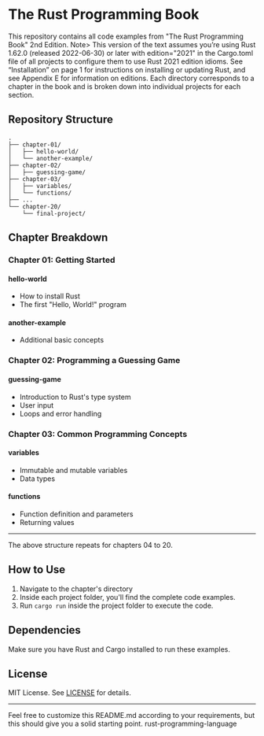 # The Rust Programming Book

This repository contains all code examples from "The Rust Programming Book" 2nd Edition.
Note> This version of the text assumes you’re using Rust 1.62.0 (released 2022-06-30) or later with edition="2021" in the Cargo.toml file of all projects to configure them to use Rust 2021 edition idioms. See “Installation” on page 1 for instructions on installing or updating Rust, and see Appendix E for information on editions.
Each directory corresponds to a chapter in the book and is broken down into individual projects for each section.

## Repository Structure

```
.
├── chapter-01/
│   ├── hello-world/
│   └── another-example/
├── chapter-02/
│   ├── guessing-game/
├── chapter-03/
│   ├── variables/
│   └── functions/
├── ...
└── chapter-20/
    └── final-project/
```

## Chapter Breakdown

### Chapter 01: Getting Started

#### hello-world

- How to install Rust
- The first "Hello, World!" program

#### another-example

- Additional basic concepts

### Chapter 02: Programming a Guessing Game

#### guessing-game

- Introduction to Rust's type system
- User input
- Loops and error handling

### Chapter 03: Common Programming Concepts

#### variables

- Immutable and mutable variables
- Data types

#### functions

- Function definition and parameters
- Returning values

---

The above structure repeats for chapters 04 to 20.

## How to Use

1. Navigate to the chapter's directory
2. Inside each project folder, you'll find the complete code examples.
3. Run `cargo run` inside the project folder to execute the code.

## Dependencies

Make sure you have Rust and Cargo installed to run these examples.

## License

MIT License. See [LICENSE](./LICENSE) for details.

---

Feel free to customize this README.md according to your requirements, but this should give you a solid starting point. rust-programming-language
